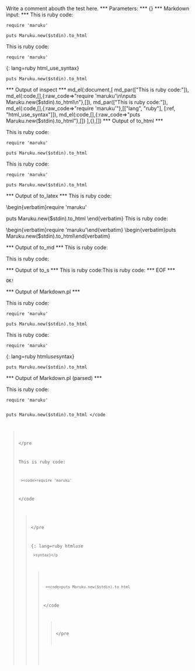 Write a comment abouth the test here.
*** Parameters: ***
{}
*** Markdown input: ***
This is ruby code:

	require 'maruku'
	
	puts Maruku.new($stdin).to_html

This is ruby code:

	require 'maruku'
{: lang=ruby html_use_syntax}
	
	puts Maruku.new($stdin).to_html
*** Output of inspect ***
md_el(:document,[
	md_par(["This is ruby code:"]),
	md_el(:code,[],{:raw_code=>"require 'maruku'\n\nputs Maruku.new($stdin).to_html\n"},[]),
	md_par(["This is ruby code:"]),
	md_el(:code,[],{:raw_code=>"require 'maruku'"},[["lang", "ruby"], [:ref, "html_use_syntax"]]),
	md_el(:code,[],{:raw_code=>"puts Maruku.new($stdin).to_html"},[])
],{},[])
*** Output of to_html ***

<p>This is ruby code:</p>

<pre><code>require &#39;maruku&#39;

puts Maruku.new($stdin).to_html
</code></pre>

<p>This is ruby code:</p>

<pre><code class='ruby' lang='ruby'><span class='ident'>require</span> <span class='punct'>&#39;</span><span class='string'>maruku</span><span class='punct'>&#39;</span></code></pre>

<pre><code>puts Maruku.new($stdin).to_html</code></pre>

*** Output of to_latex ***
This is ruby code:

\begin{verbatim}require 'maruku'

puts Maruku.new($stdin).to_html
\end{verbatim}
This is ruby code:

\begin{verbatim}require 'maruku'\end{verbatim}
\begin{verbatim}puts Maruku.new($stdin).to_html\end{verbatim}

*** Output of to_md ***
This is ruby code:

This is ruby code:


*** Output of to_s ***
This is ruby code:This is ruby code:
*** EOF ***



	OK!



*** Output of Markdown.pl ***
<p>This is ruby code:</p>

<pre><code>require 'maruku'

puts Maruku.new($stdin).to_html
</code></pre>

<p>This is ruby code:</p>

<pre><code>require 'maruku'
</code></pre>

<p>{: lang=ruby html<em>use</em>syntax}</p>

<pre><code>puts Maruku.new($stdin).to_html
</code></pre>

*** Output of Markdown.pl (parsed) ***
<p>This is ruby code:</p
   ><pre
     ><code>require 'maruku'

puts Maruku.new($stdin).to_html
</code
   ></pre
   ><p>This is ruby code:</p
   ><pre
     ><code>require 'maruku'
</code
   ></pre
   ><p>{: lang=ruby html<em>use</em
     >syntax}</p
   ><pre
     ><code>puts Maruku.new($stdin).to_html
</code
   ></pre
 >